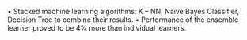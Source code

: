 •	Stacked machine learning algorithms: K – NN, Naïve Bayes Classifier, Decision Tree to combine their results.
•	Performance of the ensemble learner proved to be 4% more than individual learners. 
